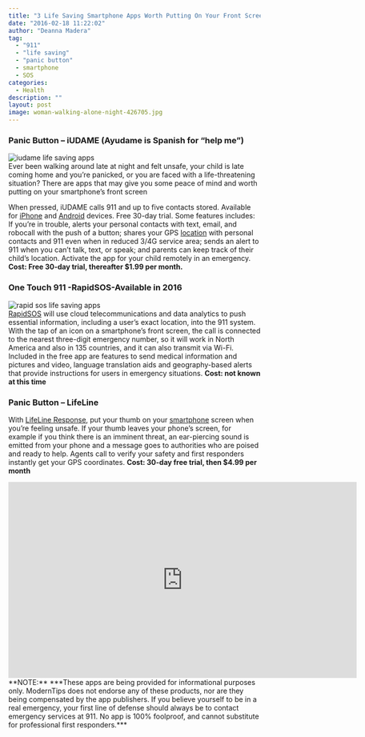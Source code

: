 ```yaml
---
title: "3 Life Saving Smartphone Apps Worth Putting On Your Front Screen"
date: "2016-02-18 11:22:02"
author: "Deanna Madera"
tag:
  - "911"
  - "life saving"
  - "panic button"
  - smartphone
  - SOS
categories:
  - Health
description: ""
layout: post
image: woman-walking-alone-night-426705.jpg
---
```


### Panic Button – iUDAME (Ayudame is Spanish for “help me”)

![iudame life saving apps](/posts/iudame.png)  
Ever been walking around late at night and felt unsafe, your child is late coming home and you’re panicked, or you are faced with a life-threatening situation? There are apps that may give you some peace of mind and worth putting on your smartphone’s front screen

When pressed, iUDAME calls 911 and up to five contacts stored. Available for [iPhone](https://itunes.apple.com/us/app/iudame/id1049683304?mt=8) and [Android](https://play.google.com/store/apps/details?id=com.iudame) devices. Free 30-day trial. Some features includes: If you’re in trouble, alerts your personal contacts with text, email, and robocall with the push of a button; shares your GPS [location](http://moderntips.com/4-cheap-survival-tools-and-tips-that-can-save-your-life-these-should-be-in-every-car) with personal contacts and 911 even when in reduced 3/4G service area; sends an alert to 911 when you can’t talk, text, or speak; and parents can keep track of their child’s location. Activate the app for your child remotely in an emergency. **Cost: Free 30-day trial, thereafter $1.99 per month.**

### One Touch 911 -RapidSOS-Available in 2016

![rapid sos life saving apps](/posts/RapidSOS.png)  
[RapidSOS](http://rapidsos.com/) will use cloud telecommunications and data analytics to push essential information, including a user’s exact location, into the 911 system. With the tap of an icon on a smartphone’s front screen, the call is connected to the nearest three-digit emergency number, so it will work in North America and also in 135 countries, and it can also transmit via Wi-Fi. Included in the free app are features to send medical information and pictures and video, language translation aids and geography-based alerts that provide instructions for users in emergency situations. **Cost: not known at this time**

### Panic Button – LifeLine

With [LifeLine Response](http://llresponse.com/), put your thumb on your [smartphone](http://moderntips.com/16-smartphone-apps-that-pay-you) screen when you’re feeling unsafe. If your thumb leaves your phone’s screen, for example if you think there is an imminent threat, an ear-piercing sound is emitted from your phone and a message goes to authorities who are poised and ready to help. Agents call to verify your safety and first responders instantly get your GPS coordinates. **Cost: 30-day free trial, then $4.99 per month**

<div class="youtube-embed" data-video_id="Fgz-eex1sQc"><iframe allow="accelerometer; autoplay; encrypted-media; gyroscope; picture-in-picture" allowfullscreen="" frameborder="0" height="392" loading="lazy" src="https://www.youtube.com/embed/Fgz-eex1sQc?feature=oembed&enablejsapi=1" title="LifeLine Response - How to Use Your Personal Security App" width="696"></iframe></div>**NOTE:** ***These apps are being provided for informational purposes only. ModernTips does not endorse any of these products, nor are they being compensated by the app publishers. If you believe yourself to be in a real emergency, your first line of defense should always be to contact emergency services at 911. No app is 100% foolproof, and cannot substitute for professional first responders.***
